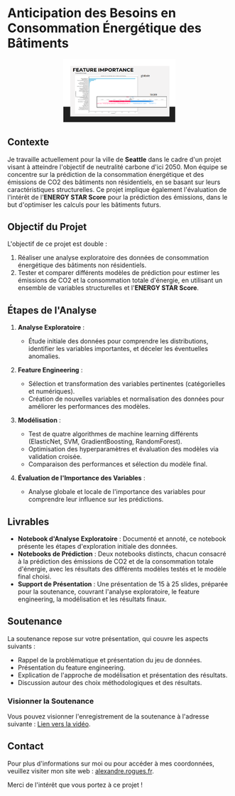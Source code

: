 # Anticipation des Besoins en Consommation Énergétique des Bâtiments

<p align="center">
  <img src="img/illustration.png" alt="Illustration du projet" width="50%">
</p>

## Contexte

Je travaille actuellement pour la ville de **Seattle** dans le cadre d'un projet visant à atteindre l'objectif de neutralité carbone d'ici 2050. Mon équipe se concentre sur la prédiction de la consommation énergétique et des émissions de CO2 des bâtiments non résidentiels, en se basant sur leurs caractéristiques structurelles. Ce projet implique également l'évaluation de l'intérêt de l'**ENERGY STAR Score** pour la prédiction des émissions, dans le but d'optimiser les calculs pour les bâtiments futurs.

## Objectif du Projet

L'objectif de ce projet est double :
1. Réaliser une analyse exploratoire des données de consommation énergétique des bâtiments non résidentiels.
2. Tester et comparer différents modèles de prédiction pour estimer les émissions de CO2 et la consommation totale d'énergie, en utilisant un ensemble de variables structurelles et l'**ENERGY STAR Score**.

## Étapes de l'Analyse

1. **Analyse Exploratoire** :
    - Étude initiale des données pour comprendre les distributions, identifier les variables importantes, et déceler les éventuelles anomalies.

2. **Feature Engineering** :
    - Sélection et transformation des variables pertinentes (catégorielles et numériques).
    - Création de nouvelles variables et normalisation des données pour améliorer les performances des modèles.
    
3. **Modélisation** :
    - Test de quatre algorithmes de machine learning différents (ElasticNet, SVM, GradientBoosting, RandomForest).
    - Optimisation des hyperparamètres et évaluation des modèles via validation croisée.
    - Comparaison des performances et sélection du modèle final.

4. **Évaluation de l'Importance des Variables** :
    - Analyse globale et locale de l'importance des variables pour comprendre leur influence sur les prédictions.

## Livrables

- **Notebook d'Analyse Exploratoire** : Documenté et annoté, ce notebook présente les étapes d'exploration initiale des données.
- **Notebooks de Prédiction** : Deux notebooks distincts, chacun consacré à la prédiction des émissions de CO2 et de la consommation totale d'énergie, avec les résultats des différents modèles testés et le modèle final choisi.
- **Support de Présentation** : Une présentation de 15 à 25 slides, préparée pour la soutenance, couvrant l'analyse exploratoire, le feature engineering, la modélisation et les résultats finaux.

## Soutenance

La soutenance repose sur votre présentation, qui couvre les aspects suivants :
- Rappel de la problématique et présentation du jeu de données.
- Présentation du feature engineering.
- Explication de l'approche de modélisation et présentation des résultats.
- Discussion autour des choix méthodologiques et des résultats.

### Visionner la Soutenance

Vous pouvez visionner l'enregistrement de la soutenance à l'adresse suivante : [Lien vers la vidéo](https://youtu.be/3VZpQevh_yI?si=o02yuLIAUgPwzybh).

## Contact

Pour plus d'informations sur moi ou pour accéder à mes coordonnées, veuillez visiter mon site web : [alexandre.rogues.fr](https://alexandre.rogues.fr).

Merci de l'intérêt que vous portez à ce projet !

